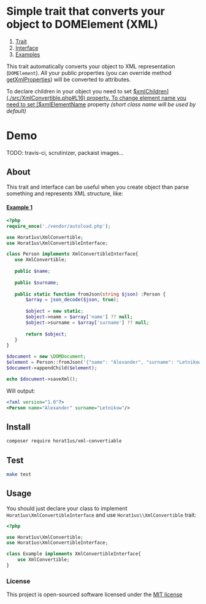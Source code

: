 # Simple trait that converts your object to DOMElement (XML)

1. [Trait](./src/XmlConvertible.php)  
2. [Interface](./src/XmlConvertibleInterface.php)
3. [Examples](./examples/)    

This trait automatically converts your object to XML representation (`DOMElement`).
All your public properties (you can override method [getXmlProperties](./src/XmlConvertible.php#L69))
will be converted to attributes. 

To declare children in your object you need to set [$xmlChildren](./src/XmlConvertible.php#L16) property.  
To change element name you need to set [$xmlElementName](./src/XmlConvertible.php#L23) property 
*(short class name will be used by default)*

# Demo

TODO: travis-ci, scrutinizer, packaist images...

## About

This trait and interface can be useful when you create object than parse something and
 represents XML structure, like:
 
#### [Example 1](./examples/Person.php) 
 ```php
<?php
require_once('./vendor/autoload.php');

use Horat1us\XmlConvertible;
use Horat1us\XmlConvertibleInterface;

class Person implements XmlConvertibleInterface{
    use XmlConvertible;
    
    public $name;
    
    public $surname;
    
    public static function fromJson(string $json) :Person {
        $array = json_decode($json, true);
        
        $object = new static;
        $object->name = $array['name'] ?? null;
        $object->surname = $array['surname'] ?? null;
        
        return $object;
    }
}

$document = new \DOMDocument;
$element = Person::fromJson('{"name": "Alexander", "surname": "Letnikow"}')->toXml($document);
$document->appendChild($element);

echo $document->saveXml();
 ```
Will output:
 ```xml
<?xml version="1.0"?>
<Person name="Alexander" surname="Letnikow"/>
 ```

## Install
```bash
composer require horat1us/xml-convertiable
```

## Test
```bash
make test
```

## Usage

You should just declare your class to implement `Horat1us\XmlConvertibleInterface` and use `Horat1us\\XmlConvertible` trait:
```php
<?php

use Horat1us\XmlConvertible;
use Horat1us\XmlConvertibleInterface;

class Example implements XmlConvertibleInterface{
    use XmlConvertible;
}
```

### License

This project is open-sourced software licensed under the [MIT license](http://opensource.org/licenses/MIT)


